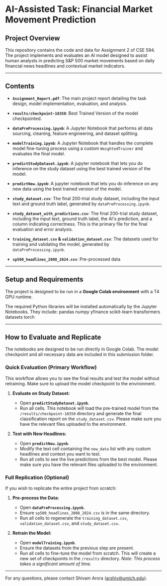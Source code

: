 # AI-Assisted Task: Financial Market Movement Prediction

## Project Overview
This repository contains the code and data for Assignment 2 of CSE 594. The project implements and evaluates an AI model designed to assist human analysts in predicting S&P 500 market movements based on daily financial news headlines and contextual market indicators.

---

## Contents
- **`Assignment_Report.pdf`**: The main project report detailing the task design, model implementation, evaluation, and analysis.
- **`results/checkpoint-10350`**: Best Trained Version of the model checkpointed.

- **`dataPreProcessing.ipynb`**: A Jupyter Notebook that performs all data sourcing, cleaning, feature engineering, and dataset splitting.
- **`modelTraining.ipynb`**: A Jupyter Notebook that handles the complete model fine-tuning process using a custom `WeightedTrainer` and evaluates the final model.
- **`predictStudyDataset.ipynb`**: A jupyter notebook that lets you do inference on the study dataset using the best trained version of the model.
- **`predictNew.ipynb`**: A jupyter notebook that lets you do inference on any new data using the best trained version of the model.

- **`study_dataset.csv`**: The final 200-trial study dataset, including the input text and ground truth label, generated by `dataPreProcessing.ipynb`.
- **`study_dataset_with_predictions.csv`**: The final 200-trial study dataset, including the input text, ground truth label, the AI's prediction, and a column indicating correctness. This is the primary file for the final evaluation and error analysis.
- **`training_dataset.csv` & `validation_dataset.csv`**: The datasets used for training and validating the model, generated by `dataPreProcessing.ipynb`.
- **`sp500_headlines_2008_2024.csv`**: Pre-processed data
---

## Setup and Requirements
The project is designed to be run in a **Google Colab environment** with a T4 GPU runtime.

The required Python libraries will be installed automatically by the Jupyter Notebooks. They include:
pandas
numpy
yfinance
scikit-learn
transformers
datasets
torch

---

## How to Evaluate and Replicate

The notebooks are designed to be run directly in Google Colab. The model checkpoint and all necessary data are included in this submission folder.

### Quick Evaluation (Primary Workflow)

This workflow allows you to see the final results and test the model without retraining. Make sure to upload the model checkpoint to the environment.

1.  **Evaluate on Study Dataset:**
    - Open **`predictStudyDataset.ipynb`**.
    - Run all cells. This notebook will load the pre-trained model from the `/results/checkpoint-10350` directory and generate the final classification report on the `study_dataset.csv`. Please make sure you have the relevant files uploaded to the environment.

2.  **Test with New Headlines:**
    - Open **`predictNew.ipynb`**.
    - Modify the text cell containing the `new_data` list with any custom headlines and context you want to test.
    - Run all cells to see the live predictions from the best model. Please make sure you have the relevant files uploaded to the environment.

### Full Replication (Optional)

If you wish to replicate the entire project from scratch:

1.  **Pre-process the Data:**
    - Open **`dataPreProcessing.ipynb`**.
    - Ensure `sp500_headlines_2008_2024.csv` is in the same directory.
    - Run all cells to regenerate the `training_dataset.csv`, `validation_dataset.csv`, and `study_dataset.csv`.

2.  **Retrain the Model:**
    - Open **`modelTraining.ipynb`**.
    - Ensure the datasets from the previous step are present.
    - Run all cells to fine-tune the model from scratch. This will create a new set of checkpoints in the `/results` directory. *Note: This process takes a significant amount of time.*

---

For any questions, please contact Shivam Arora ([arshiv@umich.edu](mailto:arshiv@umich.edu)).
